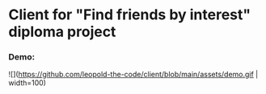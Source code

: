 # Client for "Find friends by interest" diploma project

### Demo:
![](https://github.com/leopold-the-code/client/blob/main/assets/demo.gif | width=100)